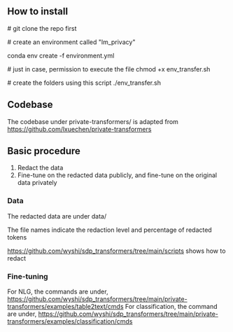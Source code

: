 ## How to install
\# git clone the repo first 

\# create an environment called "lm_privacy"

conda env create -f environment.yml

\# just in case, permission to execute the file
chmod +x env_transfer.sh

\# create the folders using this script
./env_transfer.sh


## Codebase
The codebase under private-transformers/ is adapted from https://github.com/lxuechen/private-transformers

## Basic procedure
1. Redact the data
2. Fine-tune on the redacted data publicly, and fine-tune on the original data privately

### Data
The redacted data are under data/

The file names indicate the redaction level and percentage of redacted tokens 

https://github.com/wyshi/sdp_transformers/tree/main/scripts shows how to redact


### Fine-tuning
For NLG, the commands are under, https://github.com/wyshi/sdp_transformers/tree/main/private-transformers/examples/table2text/cmds
For classification, the command are under, https://github.com/wyshi/sdp_transformers/tree/main/private-transformers/examples/classification/cmds
